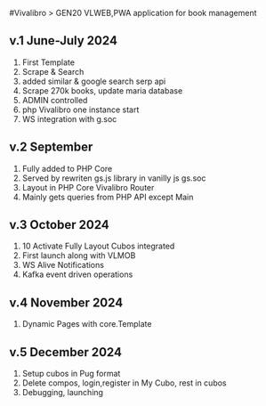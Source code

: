 #Vivalibro > GEN20
VLWEB,PWA application for book management 

## v.1 June-July 2024
1) First Template
2) Scrape & Search
3) added similar & google search serp api
4) Scrape 270k books, update maria database
5) ADMIN controlled 
6) php Vivalibro one instance start 
7) WS integration with g.soc

## v.2  September
1) Fully added to PHP Core
2) Served by rewriten gs.js library in vanilly js gs.soc 
3) Layout in PHP Core Vivalibro Router
4) Mainly gets queries from PHP API except Main 

## v.3 October 2024
1) 10 Activate Fully Layout Cubos integrated
2) First launch along with VLMOB
3) WS Alive Notifications
4) Kafka event driven operations

## v.4 November 2024
1) Dynamic Pages with core.Template

## v.5 December 2024
1) Setup cubos in Pug format
2) Delete compos, login,register in My Cubo, rest in cubos
3) Debugging, launching 